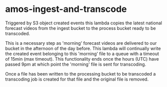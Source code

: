 # amos-ingest-and-transcode
Triggered by S3 object created events this lambda copies the latest national forecast videos from the ingest bucket to the process bucket ready to be transcoded.

This is a necessary step as 'morning' forecast videos are delivered to our bucket in the afternoon of the day before.
This lambda will continually write the created event belonging to this 'morning' file to a queue with a timeout of 15min (max timeout). 
This functionality ends once the hours (UTC) have passed 9pm at which point the 'morning' file is sent for transcoding.

Once a file has been written to the processing bucket to be transcoded a transcoding job is created for that file and the original file is removed. 